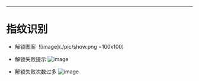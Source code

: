 
---

  # 指纹识别
  
  
  
  - 解锁图案
  ![image](./pic/show.png =100x100)

  - 解锁失败提示
   ![image](https://github.com/wp521/fingerLock/blob/master/pic/error.png) 

- 解锁失败次数过多
   ![image](https://github.com/wp521/fingerLock/blob/master/pic/error_mas.png)
